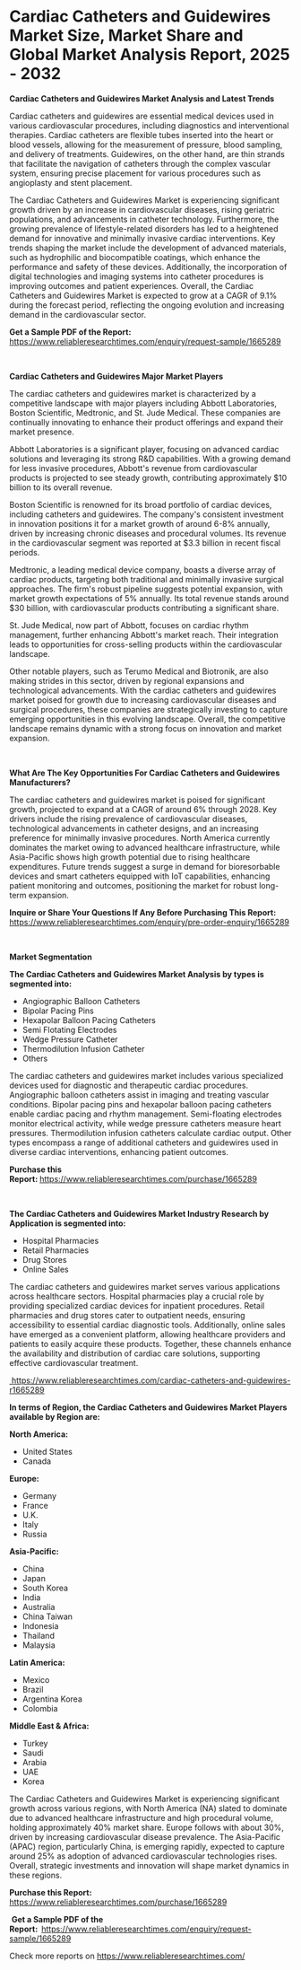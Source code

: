 <p><h1>Cardiac Catheters and Guidewires Market Size, Market Share and Global Market Analysis Report, 2025 - 2032</h1></p><p><strong>Cardiac Catheters and Guidewires Market Analysis and Latest Trends</strong></p>
<p><p>Cardiac catheters and guidewires are essential medical devices used in various cardiovascular procedures, including diagnostics and interventional therapies. Cardiac catheters are flexible tubes inserted into the heart or blood vessels, allowing for the measurement of pressure, blood sampling, and delivery of treatments. Guidewires, on the other hand, are thin strands that facilitate the navigation of catheters through the complex vascular system, ensuring precise placement for various procedures such as angioplasty and stent placement.</p><p>The Cardiac Catheters and Guidewires Market is experiencing significant growth driven by an increase in cardiovascular diseases, rising geriatric populations, and advancements in catheter technology. Furthermore, the growing prevalence of lifestyle-related disorders has led to a heightened demand for innovative and minimally invasive cardiac interventions. Key trends shaping the market include the development of advanced materials, such as hydrophilic and biocompatible coatings, which enhance the performance and safety of these devices. Additionally, the incorporation of digital technologies and imaging systems into catheter procedures is improving outcomes and patient experiences. Overall, the Cardiac Catheters and Guidewires Market is expected to grow at a CAGR of 9.1% during the forecast period, reflecting the ongoing evolution and increasing demand in the cardiovascular sector.</p></p>
<p><strong>Get a Sample PDF of the Report:&nbsp;</strong> <a href="https://www.reliableresearchtimes.com/enquiry/request-sample/1665289?utm_campaign=3047&utm_medium=2&utm_source=Github&utm_content=ia&utm_term=05032025&utm_id=cardiac-catheters-and-guidewires">https://www.reliableresearchtimes.com/enquiry/request-sample/1665289</a></p>
<p>&nbsp;</p>
<p><strong>Cardiac Catheters and Guidewires Major Market Players</strong></p>
<p><p>The cardiac catheters and guidewires market is characterized by a competitive landscape with major players including Abbott Laboratories, Boston Scientific, Medtronic, and St. Jude Medical. These companies are continually innovating to enhance their product offerings and expand their market presence.</p><p>Abbott Laboratories is a significant player, focusing on advanced cardiac solutions and leveraging its strong R&D capabilities. With a growing demand for less invasive procedures, Abbott's revenue from cardiovascular products is projected to see steady growth, contributing approximately $10 billion to its overall revenue.</p><p>Boston Scientific is renowned for its broad portfolio of cardiac devices, including catheters and guidewires. The company's consistent investment in innovation positions it for a market growth of around 6-8% annually, driven by increasing chronic diseases and procedural volumes. Its revenue in the cardiovascular segment was reported at $3.3 billion in recent fiscal periods.</p><p>Medtronic, a leading medical device company, boasts a diverse array of cardiac products, targeting both traditional and minimally invasive surgical approaches. The firm's robust pipeline suggests potential expansion, with market growth expectations of 5% annually. Its total revenue stands around $30 billion, with cardiovascular products contributing a significant share.</p><p>St. Jude Medical, now part of Abbott, focuses on cardiac rhythm management, further enhancing Abbott's market reach. Their integration leads to opportunities for cross-selling products within the cardiovascular landscape.</p><p>Other notable players, such as Terumo Medical and Biotronik, are also making strides in this sector, driven by regional expansions and technological advancements. With the cardiac catheters and guidewires market poised for growth due to increasing cardiovascular diseases and surgical procedures, these companies are strategically investing to capture emerging opportunities in this evolving landscape. Overall, the competitive landscape remains dynamic with a strong focus on innovation and market expansion.</p></p>
<p>&nbsp;</p>
<p><strong>What Are The Key Opportunities For Cardiac Catheters and Guidewires Manufacturers?</strong></p>
<p><p>The cardiac catheters and guidewires market is poised for significant growth, projected to expand at a CAGR of around 6% through 2028. Key drivers include the rising prevalence of cardiovascular diseases, technological advancements in catheter designs, and an increasing preference for minimally invasive procedures. North America currently dominates the market owing to advanced healthcare infrastructure, while Asia-Pacific shows high growth potential due to rising healthcare expenditures. Future trends suggest a surge in demand for bioresorbable devices and smart catheters equipped with IoT capabilities, enhancing patient monitoring and outcomes, positioning the market for robust long-term expansion.</p></p>
<p><strong>Inquire or Share Your Questions If Any Before Purchasing This Report:</strong> <a href="https://www.reliableresearchtimes.com/enquiry/pre-order-enquiry/1665289?utm_campaign=3047&utm_medium=2&utm_source=Github&utm_content=ia&utm_term=05032025&utm_id=cardiac-catheters-and-guidewires">https://www.reliableresearchtimes.com/enquiry/pre-order-enquiry/1665289</a></p>
<p>&nbsp;</p>
<p><strong>Market Segmentation</strong></p>
<p><strong>The Cardiac Catheters and Guidewires Market Analysis by types is segmented into:</strong></p>
<p><ul><li>Angiographic Balloon Catheters</li><li>Bipolar Pacing Pins</li><li>Hexapolar Balloon Pacing Catheters</li><li>Semi Flotating Electrodes</li><li>Wedge Pressure Catheter</li><li>Thermodilution Infusion Catheter</li><li>Others</li></ul></p>
<p><p>The cardiac catheters and guidewires market includes various specialized devices used for diagnostic and therapeutic cardiac procedures. Angiographic balloon catheters assist in imaging and treating vascular conditions. Bipolar pacing pins and hexapolar balloon pacing catheters enable cardiac pacing and rhythm management. Semi-floating electrodes monitor electrical activity, while wedge pressure catheters measure heart pressures. Thermodilution infusion catheters calculate cardiac output. Other types encompass a range of additional catheters and guidewires used in diverse cardiac interventions, enhancing patient outcomes.</p></p>
<p><strong>Purchase this Report:&nbsp;</strong><a href="https://www.reliableresearchtimes.com/purchase/1665289?utm_campaign=3047&utm_medium=2&utm_source=Github&utm_content=ia&utm_term=05032025&utm_id=cardiac-catheters-and-guidewires">https://www.reliableresearchtimes.com/purchase/1665289</a></p>
<p>&nbsp;</p>
<p><strong>The Cardiac Catheters and Guidewires Market Industry Research by Application is segmented into:</strong></p>
<p><ul><li>Hospital Pharmacies</li><li>Retail Pharmacies</li><li>Drug Stores</li><li>Online Sales</li></ul></p>
<p><p>The cardiac catheters and guidewires market serves various applications across healthcare sectors. Hospital pharmacies play a crucial role by providing specialized cardiac devices for inpatient procedures. Retail pharmacies and drug stores cater to outpatient needs, ensuring accessibility to essential cardiac diagnostic tools. Additionally, online sales have emerged as a convenient platform, allowing healthcare providers and patients to easily acquire these products. Together, these channels enhance the availability and distribution of cardiac care solutions, supporting effective cardiovascular treatment.</p></p>
<p><a href="https://www.reliableresearchtimes.com/cardiac-catheters-and-guidewires-r1665289?utm_campaign=3047&utm_medium=2&utm_source=Github&utm_content=ia&utm_term=05032025&utm_id=cardiac-catheters-and-guidewires">&nbsp;https://www.reliableresearchtimes.com/cardiac-catheters-and-guidewires-r1665289</a></p>
<p><strong>In terms of Region, the Cardiac Catheters and Guidewires Market Players available by Region are:</strong></p>
<p>
    <p> <strong> North America: </strong>
        <ul>
            <li>United States</li>
            <li>Canada</li>
        </ul>
        </p> 
    <p> <strong> Europe: </strong>
        <ul>
            <li>Germany</li>
            <li>France</li>
            <li>U.K.</li>
            <li>Italy</li>
            <li>Russia</li>
        </ul>
        </p> 
    <p> <strong> Asia-Pacific: </strong>
        <ul>
            <li>China</li>
            <li>Japan</li>
            <li>South Korea</li>
            <li>India</li>
            <li>Australia</li>
            <li>China Taiwan</li>
            <li>Indonesia</li>
            <li>Thailand</li>
            <li>Malaysia</li>
        </ul>
        </p> 
    <p> <strong> Latin America: </strong>
        <ul>
            <li>Mexico</li>
            <li>Brazil</li>
            <li>Argentina Korea</li>
            <li>Colombia</li>
        </ul>
        </p> 
    <p> <strong> Middle East & Africa: </strong>
        <ul>
            <li>Turkey</li>
            <li>Saudi</li>
            <li>Arabia</li>
            <li>UAE</li>
            <li>Korea</li>
        </ul>
    </p>
    </p>
<p><p>The Cardiac Catheters and Guidewires Market is experiencing significant growth across various regions, with North America (NA) slated to dominate due to advanced healthcare infrastructure and high procedural volume, holding approximately 40% market share. Europe follows with about 30%, driven by increasing cardiovascular disease prevalence. The Asia-Pacific (APAC) region, particularly China, is emerging rapidly, expected to capture around 25% as adoption of advanced cardiovascular technologies rises. Overall, strategic investments and innovation will shape market dynamics in these regions.</p></p>
<p><strong>Purchase this Report: </strong><a href="https://www.reliableresearchtimes.com/purchase/1665289?utm_campaign=3047&utm_medium=2&utm_source=Github&utm_content=ia&utm_term=05032025&utm_id=cardiac-catheters-and-guidewires">https://www.reliableresearchtimes.com/purchase/1665289</a></p>
<p>&nbsp;<strong>Get a Sample PDF of the Report:&nbsp;&nbsp;</strong><a href="https://www.reliableresearchtimes.com/enquiry/request-sample/1665289?utm_campaign=3047&utm_medium=2&utm_source=Github&utm_content=ia&utm_term=05032025&utm_id=cardiac-catheters-and-guidewires">https://www.reliableresearchtimes.com/enquiry/request-sample/1665289</a></p>
<p><strong></strong></p>
<p>Check more reports on <a href="https://www.reliableresearchtimes.com/?utm_campaign=3047&utm_medium=2&utm_source=Github&utm_content=ia&utm_term=05032025&utm_id=cardiac-catheters-and-guidewires">https://www.reliableresearchtimes.com/</a></p>